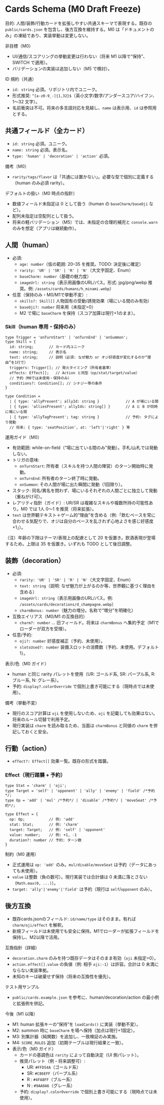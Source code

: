 # Cards Schema (M0 Draft Freeze)

目的: 人間/装飾/行動カードを拡張しやすい共通スキーマで表現する。既存の `public/cards.json` を包含し、後方互換を維持する。M0 は「ドキュメントのみ」の凍結であり、実装挙動は変更しない。

非目標（M0）
- UI/通信/スコアリングの挙動変更は行わない（将来 M1 以降で“保持”、SWITCH で適用）。
- バリデーションの実装は追加しない（M5 で検討）。

ID 規約（共通）
- `id: string` 必須。リポジトリ内でユニーク。
- 形式推奨: `^[a-z0-9_-]{1,32}$`（英小文字/数字/アンダースコア/ハイフン、1〜32 文字）。
- 名前衝突は不可。将来の多言語対応を見越し、`name` は表示用、`id` は参照用とする。

## 共通フィールド（全カード）
- `id: string` 必須。ユニーク。
- `name: string` 必須。表示名。
- `type: 'human' | 'decoration' | 'action'` 必須。

備考（M0）
- `rarity/tags/flavor` は「共通には置かない」。必要な型で個別に定義する（human のみ必須 rarity）。

デフォルトの扱い（M0 時点の指針）
- 数値フィールド未指定は 0 として扱う（human の `baseCharm/baseOji` など）。
- 配列未指定は空配列として扱う。
- 将来の軽バリデーション（M5）では、未指定の合理的補完と `console.warn` のみを想定（アプリは継続動作）。

## 人間（human）
- 必須: 
  - `age: number`（仮の範囲: 20–35 を推奨。TODO: 決定後に確定）
  - `rarity: 'UR' | 'SR' | 'R' | 'N'`（大文字固定、Enum）
  - `baseCharm: number`（基礎の魅力度）
  - `imageUrl: string`（表示用画像のURL/パス。形式: jpg/png/webp 推奨。例: `/assets/cards/humans/h_minami.webp`）
- 任意（保持のみ・M0/M1で挙動不変）:
  - `skills?: Skill[]` 人物固有の受動/誘発効果（場にいる間のみ有効）
  - `baseOji?: number` 将来用（未指定=0）
  - M2 で場に `baseCharm` を保持（スコア加算は現行+1のまま）。

### Skill（human 専用・保持のみ）
```
type Trigger = 'onTurnStart' | 'onTurnEnd' | 'onSummon';
type Skill = {
  id: string;       // カード内ユニーク
  name: string;     // 表示名
  text: string;     // 説明（必須: なぜ魅力 or オジ好感度が変化するのか“理由”を1行で）
  triggers: Trigger[]; // 発火タイミング（所有者基準）
  effects: Effect[];   // Action と同型（op/stat/target/value）
  // 予約（M0では未使用・保持のみ）
  conditions?: Condition[]; // シナジー等の条件
}

type Condition =
  | { type: 'allyPresent'; allyId: string }            // A が場にいる間
  | { type: 'alliesPresent'; allyIds: string[] }       // A と B が同時に場にいる間
  | { type: 'allyTagPresent'; tag: string }            // 予約: タグにより発動
  // 将来: { type: 'seatPosition', at: 'left'|'right' } 等
```

運用ガイド（M0）
- 有効範囲: while-on-field（“場に出ている間のみ”発動）。手札/山札では発動しない。
- トリガの意味: 
  - `onTurnStart`: 所有者（スキルを持つ人間の陣営）のターン開始時に発動。
  - `onTurnEnd`: 所有者のターン終了時に発動。
  - `onSummon`: その人間が場に出た瞬間に発動（1回限り）。
- スタック: 同名/異名を問わず、場にいるそれぞれの人間ごとに独立して発動（重ねがけ可）。
- レアリティ指針（ガイド）: UR/SR は複雑なスキルや複数所持の可能性あり。M0 では 1人 0〜1 を推奨（将来拡張）。
- `text` は世界観テキスト＋ゲーム的“理由”を含める（例:「飲むペースを常に合わせる気配りで、オジは自分のペースを乱されず心地よさを感じ好感度+1」）。

（注）年齢の下限はテーマ/表現上の配慮として 20 を仮置き。飲酒表現が登場するため。上限は 35 を仮置き。いずれも TODO として後日調整。

## 装飾（decoration）
- 必須:
  - `rarity: 'UR' | 'SR' | 'R' | 'N'`（大文字固定、Enum）
  - `text: string`（説明: なぜ魅力が上がるのか等、世界観に基づく理由を含める）
  - `imageUrl: string`（表示用画像のURL/パス。例: `/assets/cards/decorations/d_champagne.webp`）
  - `charmBonus: number`（魅力の増分。名称で“増分”を明確化）
- 互換エイリアス（M0/M1 の互換目的）
  - `charm?: number` … 旧フィールド。将来は `charmBonus` へ集約予定（M1でローダーが双方を受理）。
- 任意/予約:
  - `oji?: number` 好感度補正（予約、未使用）。
  - `slotsUsed?: number` 装備スロットの消費数（予約、未使用。デフォルト1）。

表示/色（M0 ガイド）
- human と同じ rarity パレットを使用（UR: ゴールド系, SR: パープル系, R: ブルー系, N: グレー系）。
- 予約: `display?.colorOverride` で個別上書き可能にする（現時点では未使用）。

備考（挙動不変）
- 現行のスコア計算は `oji` を使用しないため、`oji` を記載しても効果はない。将来のルール切替で利用予定。
- 現行実装は `charm` を読み取るため、当面は `charmBonus` と同値の `charm` を併記しておくと安全。

## 行動（action）
- `effect?: Effect[]` 効果一覧。既存の形式を踏襲。

### Effect（現行踏襲 + 予約）
```
type Stat = 'charm' | 'oji';
type Target = 'self' | 'opponent' | 'ally' | 'enemy' | 'field' /*予約*/;
type Op = 'add' | 'mul' /*予約*/ | 'disable' /*予約*/ | 'moveSeat' /*予約*/;

type Effect = {
  op: Op;           // 例: 'add'
  stat: Stat;       // 例: 'charm'
  target: Target;   // 例: 'self' | 'opponent'
  value: number;    // 例: +1, -1
  duration?: number // 予約: ターン数
}
```

制約（M0 運用）
- 正式運用は `op: 'add'` のみ。`mul/disable/moveSeat` は予約（データにあっても未使用）。
- `value` は整数（負の数可）。現行実装では合計値は 0 未満に落とさない（`Math.max(0, ...)`）。
- `target: 'ally'|'enemy'|'field'` は予約（現行は `self`/`opponent` のみ）。

## 後方互換
- 既存cards.jsonのフィールド: `id/name/type` はそのまま。有れば `charm/oji/effect` を解釈。
- 新規フィールドは未使用でも安全に保持。M1でローダーが拡張フィールドを保持し、M2以降で活用。

互換指針（詳細）
- `decoration.charm` のみを持つ既存データはそのまま有効（`oji` 未指定=0）。
- `action.effect[].value` の負値（例: 相手 `oji:-1`）は許容。合計は 0 未満にならない実装準拠。
- 未知のキーは破棄せず保持（将来の互換性を優先）。

テスト用サンプル
- `public/cards.example.json` を参考に、human/decoration/action の最小例と拡張例を併記。

今後（M1 以降）
- M1: human 拡張キーの“保持”を `loadCards()` に実装（挙動不変）。
- M2: summon 時に `baseCharm` を場へ保持（加点は現行+1固定）。
- M3: 別集計器（純関数）を追加し、一致検証のみ実施。
- M4: `SCORE_RULES` 追加（初期テーブルは現行結果と一致）。
- 表示/色（M0 ガイド）
  - カードの基調色は `rarity` によって自動決定（UI 側パレット）。
  - 推奨パレット（例・将来調整可）:
    - UR: `#FFD54A`（ゴールド系）
    - SR: `#C86EFF`（パープル系）
    - R : `#4FA8FF`（ブルー系）
    - N : `#9AA0A6`（グレー系）
  - 予約: `display?.colorOverride` で個別上書き可能にする（現時点では未使用）。
